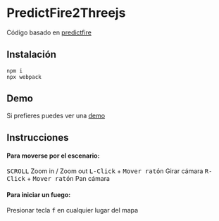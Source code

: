 # PredictFire2Threejs

Código basado en [predictfire](https://github.com/diegoroyo/spaceapps22-predictfire)

## Instalación

```
npm i 
npx webpack
```

## Demo
Si prefieres puedes ver una [demo](http://94.23.199.177/predict2threejs/)

## Instrucciones

#### Para moverse por el escenario:

<kbd>SCROLL</kbd> Zoom in / Zoom out
<kbd>L-Click</kbd> + <kbd>Mover ratón</kbd> Girar cámara
<kbd>R-Click</kbd> + <kbd>Mover ratón</kbd> Pan cámara

#### Para iniciar un fuego:

Presionar tecla <kbd>f</kbd> en cualquier lugar del mapa
